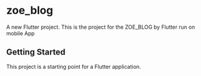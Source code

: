 # zoe_blog

A new Flutter project. This is the project for the ZOE_BLOG by Flutter run on mobile App

## Getting Started

This project is a starting point for a Flutter application.
